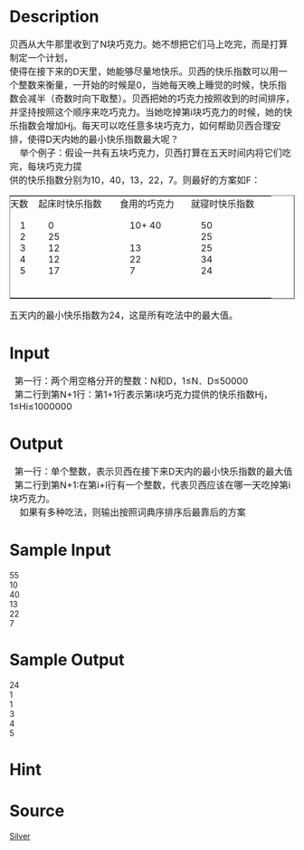 
# Description

<div class="content"><p class="MsoNormal" style="margin: 0cm 0cm 0pt"><span style="font-size: medium"><span style="font-family: 宋体; mso-ascii-font-family: &#39;Times New Roman&#39;; mso-hansi-font-family: &#39;Times New Roman&#39;">贝西从大牛那里收到了</span><span lang="EN-US">N</span><span style="font-family: 宋体; mso-ascii-font-family: &#39;Times New Roman&#39;; mso-hansi-font-family: &#39;Times New Roman&#39;">块巧克力。她不想把它们马上吃完，而是打算制定一个计划，</span></span></p>
<p class="MsoNormal" style="margin: 0cm 0cm 0pt"><span style="font-size: medium"><span style="font-family: 宋体; mso-ascii-font-family: &#39;Times New Roman&#39;; mso-hansi-font-family: &#39;Times New Roman&#39;">使得在接下来的</span><span lang="EN-US">D</span><span style="font-family: 宋体; mso-ascii-font-family: &#39;Times New Roman&#39;; mso-hansi-font-family: &#39;Times New Roman&#39;">天里，她能够尽量地快乐。贝西的快乐指数可以用一个整数来衡量，一开始的时候是</span><span lang="EN-US">0</span><span style="font-family: 宋体; mso-ascii-font-family: &#39;Times New Roman&#39;; mso-hansi-font-family: &#39;Times New Roman&#39;">，当她每天晚上睡觉的时候，快乐指数会减半（奇数时向下取整）。贝西把她的巧克力按照收到的时间排序，并坚持按照这个顺序来吃巧克力。当她吃掉第</span><span lang="EN-US">i</span><span style="font-family: 宋体; mso-ascii-font-family: &#39;Times New Roman&#39;; mso-hansi-font-family: &#39;Times New Roman&#39;">块巧克力的时候，她的快乐指数会增加</span><span lang="EN-US">Hj</span><span style="font-family: 宋体; mso-ascii-font-family: &#39;Times New Roman&#39;; mso-hansi-font-family: &#39;Times New Roman&#39;">。每天可以吃任意多块巧克力，如何帮助贝西合理安排，使得</span><span lang="EN-US">D</span><span style="font-family: 宋体; mso-ascii-font-family: &#39;Times New Roman&#39;; mso-hansi-font-family: &#39;Times New Roman&#39;">天内她的最小快乐指数最大呢？</span></span></p>
<p class="MsoNormal" style="margin: 0cm 0cm 0pt"><span style="font-size: medium"><span lang="EN-US">    </span><span style="font-family: 宋体; mso-ascii-font-family: &#39;Times New Roman&#39;; mso-hansi-font-family: &#39;Times New Roman&#39;">举个例子：假设一共有五块巧克力，贝西打算在五天时间内将它们吃完，每块巧克力提</span></span></p>
<p class="MsoNormal" style="margin: 0cm 0cm 0pt"><span style="font-size: medium"><span style="font-family: 宋体; mso-ascii-font-family: &#39;Times New Roman&#39;; mso-hansi-font-family: &#39;Times New Roman&#39;">供的快乐指数分别为</span><span lang="EN-US">10</span><span style="font-family: 宋体; mso-ascii-font-family: &#39;Times New Roman&#39;; mso-hansi-font-family: &#39;Times New Roman&#39;">，</span><span lang="EN-US">40</span><span style="font-family: 宋体; mso-ascii-font-family: &#39;Times New Roman&#39;; mso-hansi-font-family: &#39;Times New Roman&#39;">，</span><span lang="EN-US">13</span><span style="font-family: 宋体; mso-ascii-font-family: &#39;Times New Roman&#39;; mso-hansi-font-family: &#39;Times New Roman&#39;">，</span><span lang="EN-US">22</span><span style="font-family: 宋体; mso-ascii-font-family: &#39;Times New Roman&#39;; mso-hansi-font-family: &#39;Times New Roman&#39;">，</span><span lang="EN-US">7</span><span style="font-family: 宋体; mso-ascii-font-family: &#39;Times New Roman&#39;; mso-hansi-font-family: &#39;Times New Roman&#39;">。则最好的方案如</span><span lang="EN-US">F</span><span style="font-family: 宋体; mso-ascii-font-family: &#39;Times New Roman&#39;; mso-hansi-font-family: &#39;Times New Roman&#39;">：</span></span></p>
<p>
<table class="MsoNormalTable" cellspacing="0" cellpadding="0" border="1" style="mso-cellspacing: 0cm; mso-padding-alt: 0cm 0cm 0cm 0cm">
    <tbody>
        <tr style="height: 16.5pt; mso-yfti-irow: 0; mso-yfti-firstrow: yes">
            <td nowrap="nowrap" width="50" style="border-right: #ece9d8; padding-right: 0cm; border-top: #ece9d8; padding-left: 0cm; padding-bottom: 0cm; border-left: #ece9d8; width: 37.5pt; padding-top: 0cm; border-bottom: #ece9d8; height: 16.5pt; background-color: transparent">
            <p class="MsoNormal" style="margin: 0cm 0cm 0pt"><span style="font-size: medium"><span style="font-family: 宋体; mso-ascii-font-family: &#39;Times New Roman&#39;; mso-hansi-font-family: &#39;Times New Roman&#39;">天数</span></span></p>
            </td>
            <td nowrap="nowrap" width="144" style="border-right: #ece9d8; padding-right: 0cm; border-top: #ece9d8; padding-left: 0cm; padding-bottom: 0cm; border-left: #ece9d8; width: 108pt; padding-top: 0cm; border-bottom: #ece9d8; height: 16.5pt; background-color: transparent">
            <p class="MsoNormal" style="margin: 0cm 0cm 0pt"><span style="font-size: medium"><span style="font-family: 宋体; mso-ascii-font-family: &#39;Times New Roman&#39;; mso-hansi-font-family: &#39;Times New Roman&#39;">起床时快乐指数</span></span></p>
            </td>
            <td nowrap="nowrap" width="126" style="border-right: #ece9d8; padding-right: 0cm; border-top: #ece9d8; padding-left: 0cm; padding-bottom: 0cm; border-left: #ece9d8; width: 94.5pt; padding-top: 0cm; border-bottom: #ece9d8; height: 16.5pt; background-color: transparent">
            <p class="MsoNormal" style="margin: 0cm 0cm 0pt"><span style="font-size: medium"><span style="font-family: 宋体; mso-ascii-font-family: &#39;Times New Roman&#39;; mso-hansi-font-family: &#39;Times New Roman&#39;">食用的巧克力</span></span></p>
            </td>
            <td nowrap="nowrap" width="142" style="border-right: #ece9d8; padding-right: 0cm; border-top: #ece9d8; padding-left: 0cm; padding-bottom: 0cm; border-left: #ece9d8; width: 106.5pt; padding-top: 0cm; border-bottom: #ece9d8; height: 16.5pt; background-color: transparent">
            <p class="MsoNormal" style="margin: 0cm 0cm 0pt"><span style="font-size: medium"><span style="font-family: 宋体; mso-ascii-font-family: &#39;Times New Roman&#39;; mso-hansi-font-family: &#39;Times New Roman&#39;">就寝时快乐指数</span></span></p>
            </td>
        </tr>
        <tr style="height: 101.25pt; mso-yfti-irow: 1">
            <td nowrap="nowrap" width="50" style="border-right: #ece9d8; padding-right: 0cm; border-top: #ece9d8; padding-left: 0cm; padding-bottom: 0cm; border-left: #ece9d8; width: 37.5pt; padding-top: 0cm; border-bottom: #ece9d8; height: 101.25pt; background-color: transparent">
            <p class="MsoNormal" style="margin: 0cm 0cm 0pt"><span style="font-size: medium"><span lang="EN-US">    1<br/>
                2<br/>
                3<br/>
                4<br/>
                5</span></span></p>
            </td>
            <td nowrap="nowrap" width="144" style="border-right: #ece9d8; padding-right: 0cm; border-top: #ece9d8; padding-left: 0cm; padding-bottom: 0cm; border-left: #ece9d8; width: 108pt; padding-top: 0cm; border-bottom: #ece9d8; height: 101.25pt; background-color: transparent">
            <p class="MsoNormal" style="margin: 0cm 0cm 0pt"><span style="font-size: medium"><span lang="EN-US">    0<br/>
                25<br/>
                12<br/>
                12<br/>
                17</span></span></p>
            </td>
            <td nowrap="nowrap" width="126" style="border-right: #ece9d8; padding-right: 0cm; border-top: #ece9d8; padding-left: 0cm; padding-bottom: 0cm; border-left: #ece9d8; width: 94.5pt; padding-top: 0cm; border-bottom: #ece9d8; height: 101.25pt; background-color: transparent">
            <p class="MsoNormal" style="margin: 0cm 0cm 0pt"><span style="font-size: medium"><span lang="EN-US">    10+ 40<br/>
             <br/>
                13<br/>
                22<br/>
                7</span></span></p>
            </td>
            <td nowrap="nowrap" width="142" style="border-right: #ece9d8; padding-right: 0cm; border-top: #ece9d8; padding-left: 0cm; padding-bottom: 0cm; border-left: #ece9d8; width: 106.5pt; padding-top: 0cm; border-bottom: #ece9d8; height: 101.25pt; background-color: transparent">
            <p class="MsoNormal" style="margin: 0cm 0cm 0pt"><span style="font-size: medium"><span lang="EN-US">    50<br/>
                25<br/>
                25<br/>
                34<br/>
                24</span></span></p>
            </td>
        </tr>
        <tr style="mso-yfti-irow: 2; mso-yfti-lastrow: yes">
            <td style="border-right: #ece9d8; padding-right: 0cm; border-top: #ece9d8; padding-left: 0cm; padding-bottom: 0cm; border-left: #ece9d8; padding-top: 0cm; border-bottom: #ece9d8; background-color: transparent">
            <p class="MsoNormal" style="margin: 0cm 0cm 0pt"><span style="font-size: medium"><span lang="EN-US"><o:p> </o:p></span></span><span lang="EN-US"><o:p></o:p></span></p>
            </td>
            <td style="border-right: #ece9d8; padding-right: 0cm; border-top: #ece9d8; padding-left: 0cm; padding-bottom: 0cm; border-left: #ece9d8; padding-top: 0cm; border-bottom: #ece9d8; background-color: transparent">
            <p class="MsoNormal" style="margin: 0cm 0cm 0pt"><span style="font-size: medium"><span lang="EN-US"><o:p> </o:p></span></span><span lang="EN-US"><o:p></o:p></span></p>
            </td>
            <td style="border-right: #ece9d8; padding-right: 0cm; border-top: #ece9d8; padding-left: 0cm; padding-bottom: 0cm; border-left: #ece9d8; padding-top: 0cm; border-bottom: #ece9d8; background-color: transparent">
            <p class="MsoNormal" style="margin: 0cm 0cm 0pt"><span style="font-size: medium"><span lang="EN-US"><o:p> </o:p></span></span><span lang="EN-US"><o:p></o:p></span></p>
            </td>
            <td style="border-right: #ece9d8; padding-right: 0cm; border-top: #ece9d8; padding-left: 0cm; padding-bottom: 0cm; border-left: #ece9d8; padding-top: 0cm; border-bottom: #ece9d8; background-color: transparent">
            <p class="MsoNormal" style="margin: 0cm 0cm 0pt"><span style="font-size: medium"><span lang="EN-US"><o:p> </o:p></span></span><span lang="EN-US"><o:p></o:p></span></p>
            </td>
        </tr>
    </tbody>
</table>
</p>
<p class="MsoNormal" style="margin: 0cm 0cm 0pt"><span style="font-size: medium"><span style="font-family: 宋体; mso-ascii-font-family: &#39;Times New Roman&#39;; mso-hansi-font-family: &#39;Times New Roman&#39;">五天内的最小快乐指数为</span><span lang="EN-US">24</span><span style="font-family: 宋体; mso-ascii-font-family: &#39;Times New Roman&#39;; mso-hansi-font-family: &#39;Times New Roman&#39;">，这是所有吃法中的最大值。</span></span></p>
<p class="MsoNormal" style="margin: 0cm 0cm 0pt"></p></div>

# Input

<div class="content"><div><span style="font-size: medium">  第一行：两个用空格分开的整数：N和D，1≤N．D≤50000</span></div>
<div><span style="font-size: medium">  第二行到第N+1行：第1+1行表示第i块巧克力提供的快乐指数Hj，1≤Hi≤1000000</span></div></div>

# Output

<div class="content"><div><span style="font-size: medium">  第一行：单个整数，表示贝西在接下来D天内的最小快乐指数的最大值</span></div>
<div><span style="font-size: medium">  第二行到第N+1:在第i+l行有一个整数，代表贝西应该在哪一天吃掉第i块巧克力。</span></div>
<div><span style="font-size: medium">    如果有多种吃法，则输出按照词典序排序后最靠后的方案</span></div></div>

# Sample Input

<div class="content"><span class="sampledata">55<br/>
10<br/>
40<br/>
13<br/>
22<br/>
7<br/>
</span></div>

# Sample Output

<div class="content"><span class="sampledata">24<br/>
 1<br/>
 1<br/>
 3<br/>
 4<br/>
 5<br/>
</span></div>

# Hint

<div class="content"><p></p></div>

# Source

<div class="content"><p><a href="problemset.php?search=Silver">Silver</a></p></div>

